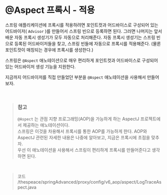 # @Aspect 프록시 - 적용
스프링 애플리케이션에 프록시를 적용하려면 포인트컷과 어드바이스로 구성되어 있는 어드바이저( ```Advisor``` )를 만들어서 스프링 빈으로 등록하면 된다.
그러면 나머지는 앞서 배운 자동 프록시 생성기가 모두 자동으로 처리해준다.
자동 프록시 생성기는 스프링 빈으로 등록된 어드바이저들을 찾고, 스프링 빈들에 자동으로 프록시를 적용해준다. (물론 포인트컷이 매칭되는 경우에 프록시를 생성한다.)

스프링은 ```@Aspect``` 애노테이션으로 매우 편리하게 포인트컷과 어드바이스로 구성되어 있는 어드바이저 생성 기능을 지원한다.

지금까지 어드바이저를 직접 만들었던 부분을 ```@Aspect``` 애노테이션을 사용해서 만들어보자.

<br>

> ### 참고<br>
> ```@Aspect``` 는 관점 지향 프로그래밍(AOP)을 가능하게 하는 AspectJ 프로젝트에서 제공하는 애노테이션이다.<br>
> 스프링은 이것을 차용해서 프록시를 통한 AOP를 가능하게 한다. AOP와 AspectJ 관련된 자세한 내용은 나중에 알아보고, 지금은 프록시에 초점을 맞추자.<br>
> 우선 이 애노테이션을 사용해서 스프링이 편리하게 프록시를 만들어준다고 생각하면 된다.

<br>

> 코드<br>
> /thespeace/springAdvanced/proxy/config/v6_aop/aspect/LogTraceAspect.java
